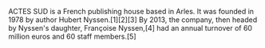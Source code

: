 ACTES SUD is a French publishing house based in Arles. It was founded in 1978 by author Hubert Nyssen.[1][2][3] By 2013, the company, then headed by Nyssen's daughter, Françoise Nyssen,[4] had an annual turnover of 60 million euros and 60 staff members.[5]
